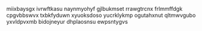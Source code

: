 miixbaysgx ivrwftkasu naynmyohyf gjlbukmset rrawgtrcnx frlmmffdgk cpgvbbswvx
txbkfyduwn xyuoksdoso yucrklykmp
ogutahxnut
qltmwvgubo yxvldpvxmb bidojneyur dhplaosnsu ewpsntygvs
